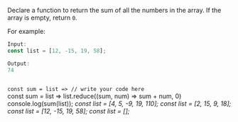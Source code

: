 Declare a function to
return the sum of all the numbers
in the array.
If the array is empty, return `0`.

For example:
```js
Input:
const list = [12, -15, 19, 58];

Output:
74
```

<codeblock language="javascript" type="exercise" testMode="multipleInput">
<code>
const sum = list => // write your code here
</code>

<solution>
const sum = list => list.reduce((sum, num) => sum + num, 0)
</solution>

<testcases>
<caller>
console.log(sum(list));
</caller>
<testcase>
<i>
const list = [4, 5, -9, 19, 110];
</i>
</testcase>
<testcase>
<i>
const list = [2, 15, 9, 18];
</i>
</testcase>
<testcase>
<i>
const list = [12, -15, 19, 58];
</i>
</testcase>
<testcase>
<i>
const list = [];
</i>
</testcase>
</testcases>
</codeblock>
